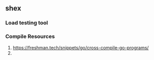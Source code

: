 ## shex

### Load testing tool


### Compile Resources
1. https://freshman.tech/snippets/go/cross-compile-go-programs/
2. 